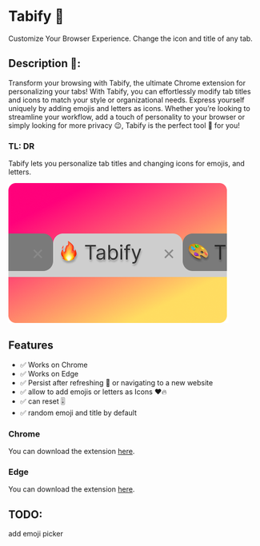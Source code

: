 # Tabify 🎨
Customize Your Browser Experience. Change the icon and title of any tab.

## Description 👀:
Transform your browsing with Tabify, the ultimate Chrome extension for personalizing your tabs! With Tabify, you can effortlessly modify tab titles and icons to match your style or organizational needs. Express yourself uniquely by adding emojis and letters as icons. Whether you’re looking to streamline your workflow, add a touch of personality to your browser or simply looking for more privacy 😉, Tabify is the perfect tool 🔨 for you!

### TL: DR
Tabify lets you personalize tab titles and changing icons for emojis, and letters.

<img src='smallPromoTitle.png' width='440'>

## Features
- ✅ Works on Chrome
- ✅ Works on Edge
- ✅ Persist after refreshing 🔄 or navigating to a new website 
- ✅ allow to add emojis or letters as Icons ❤️🔥
- ✅ can reset 🎚️
- ✅ random emoji and title by default


### Chrome
You can download the extension [here]().
### Edge
You can download the extension [here]().


## TODO:
add emoji picker 
